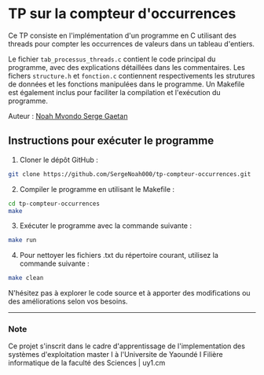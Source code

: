 
# TP sur la compteur d'occurrences

Ce TP consiste en l'implémentation d'un programme en C utilisant des threads pour compter les occurrences de valeurs dans un tableau d'entiers.

Le fichier `tab_processus_threads.c` contient le code principal du programme, avec des explications détaillées dans les commentaires. Les fichers 
`structure.h` et `fonction.c` contiennent respectivements les strutures de données et les fonctions manipulées dans le programme. 
Un Makefile est également inclus pour faciliter la compilation et l'exécution du programme.

Auteur : [Noah Mvondo Serge Gaetan](https://github.com/SergeNoah000) 
## Instructions pour exécuter le programme

1. Cloner le dépôt GitHub :

```bash
git clone https://github.com/SergeNoah000/tp-compteur-occurrences.git
```

2. Compiler le programme en utilisant le Makefile :

```bash
cd tp-compteur-occurrences
make 
```

3. Exécuter le programme avec la commande suivante :

```bash
make run
```

4. Pour nettoyer les fichiers .txt du répertoire courant, utilisez la commande suivante :

```bash
make clean
```

N'hésitez pas à explorer le code source et à apporter des modifications ou des améliorations selon vos besoins.

---





### Note
Ce projet s'inscrit dans le cadre d'apprentissage de l'implementation des systèmes d'exploitation master I 
à l'Universite de Yaoundé I Filière informatique de la faculté des Sciences | uy1.cm
